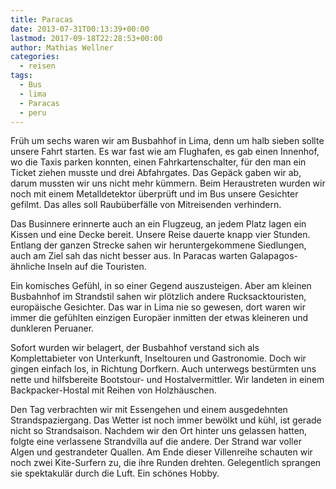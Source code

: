 ```yaml
---
title: Paracas
date: 2013-07-31T00:13:39+00:00
lastmod: 2017-09-18T22:28:53+00:00
author: Mathias Wellner
categories:
  - reisen
tags:
  - Bus
  - lima
  - Paracas
  - peru
---
```

Früh um sechs waren wir am Busbahhof in Lima, denn um halb sieben sollte unsere Fahrt starten. Es war fast wie am Flughafen, es gab einen Innenhof, wo die Taxis parken konnten, einen Fahrkartenschalter, für den man ein Ticket ziehen musste und drei Abfahrgates. Das Gepäck gaben wir ab, darum mussten wir uns nicht mehr kümmern. Beim Heraustreten wurden wir noch mit einem Metalldetektor überprüft und im Bus unsere Gesichter gefilmt. Das alles soll Raubüberfälle von Mitreisenden verhindern. 

Das Businnere erinnerte auch an ein Flugzeug, an jedem Platz lagen ein Kissen und eine Decke bereit. Unsere Reise dauerte knapp vier Stunden. Entlang der ganzen Strecke sahen wir heruntergekommene Siedlungen, auch am Ziel sah das nicht besser aus. In Paracas warten Galapagos-ähnliche Inseln auf die Touristen.

Ein komisches Gefühl, in so einer Gegend auszusteigen. Aber am kleinen Busbahnhof im Strandstil sahen wir plötzlich andere Rucksacktouristen, europäische Gesichter. Das war in Lima nie so gewesen, dort waren wir immer die gefühlten einzigen Europäer inmitten der etwas kleineren und dunkleren Peruaner. 

Sofort wurden wir belagert, der Busbahhof verstand sich als Komplettabieter von Unterkunft, Inseltouren und Gastronomie. Doch wir gingen einfach los, in Richtung Dorfkern. Auch unterwegs bestürmten uns nette und hilfsbereite Bootstour- und Hostalvermittler. Wir landeten in einem Backpacker-Hostal mit Reihen von Holzhäuschen. 

Den Tag verbrachten wir mit Essengehen und einem ausgedehnten Strandspaziergang. Das Wetter ist noch immer bewölkt und kühl, ist gerade nicht so Strandsaison. Nachdem wir den Ort hinter uns gelassen hatten, folgte eine verlassene Strandvilla auf die andere. Der Strand war voller Algen und gestrandeter Quallen. Am Ende dieser Villenreihe schauten wir noch zwei Kite-Surfern zu, die ihre Runden drehten. Gelegentlich sprangen sie spektakulär durch die Luft. Ein schönes Hobby.